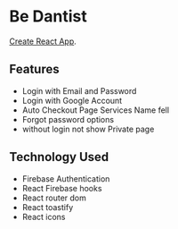 # Be Dantist

[Create React App](https://be-entist.web.app/about).

## Features

* Login with Email and Password
* Login with Google Account
* Auto Checkout Page Services Name fell
* Forgot password options
* without login not show Private page


## Technology Used
* Firebase Authentication
* React Firebase hooks
* React router dom
* React toastify
* React icons
